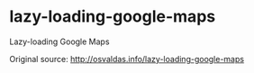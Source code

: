 # lazy-loading-google-maps
Lazy-loading Google Maps

Original source: http://osvaldas.info/lazy-loading-google-maps
